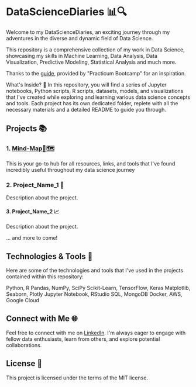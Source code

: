 # DataScienceDiaries 📊🔍
Welcome to my DataScienceDiaries, an exciting journey through my adventures in the diverse and dynamic field of Data Science.

This repository is a comprehensive collection of my work in Data Science, showcasing my skills in Machine Learning, Data Analysis, Data Visualization, Predictive Modeling, Statistical Analysis and much more.

Thanks to the [guide](https://medium.com/practicum-bootcamp/data-science-portfolio-making-the-most-out-of-github-dac98c536ffc), provided by "Practicum Bootcamp" for an inspiration.

What's Inside? 📁
In this repository, you will find a series of Jupyter notebooks, Python scripts, R scripts, datasets, models, and visualizations that I've created while exploring and learning various data science concepts and tools. Each project has its own dedicated folder, replete with all the necessary materials and a detailed README to guide you through.

## Projects 📚
### 1. [Mind-Map🧠🗺️](https://github.com/kzaho/DataScienceDiaries/blob/main/mind_map/README.md#mind-map-%EF%B8%8F)
This is your go-to hub for all resources, links, and tools that I've found incredibly useful throughout my data science journey
### 2. Project_Name_1 🚀
Description about the project.
#### 3. Project_Name_2 📈
Description about the project.

... and more to come!

## Technologies & Tools 🔧
Here are some of the technologies and tools that I've used in the projects contained within this repository:

Python, R
Pandas, NumPy, SciPy
Scikit-Learn, TensorFlow, Keras
Matplotlib, Seaborn, Plotly
Jupyter Notebook, RStudio
SQL, MongoDB
Docker, AWS, Google Cloud
## Connect with Me 🌐
Feel free to connect with me on [LinkedIn](https://www.linkedin.com/in/kzahorulko/). I'm always eager to engage with fellow data enthusiasts, learn from others, and explore potential collaborations.

## License 📜
This project is licensed under the terms of the MIT license.
